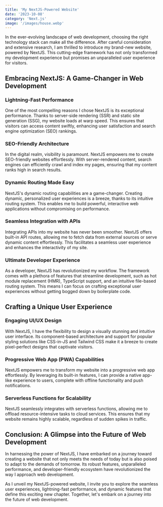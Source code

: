 ```yaml
---
title: 'My NextJS-Powered Website'
date: '2023-10-08'
category: 'Next.js'
image: '/images/house.webp'
---
```


In the ever-evolving landscape of web development, choosing the right technology stack can make all the difference. After careful consideration and extensive research, I am thrilled to introduce my brand-new website, powered by NextJS. This cutting-edge framework has not only transformed my development experience but promises an unparalleled user experience for visitors.

## Embracing NextJS: A Game-Changer in Web Development

### Lightning-Fast Performance

One of the most compelling reasons I chose NextJS is its exceptional performance. Thanks to server-side rendering (SSR) and static site generation (SSG), my website loads at warp speed. This ensures that visitors can access content swiftly, enhancing user satisfaction and search engine optimization (SEO) rankings.

### SEO-Friendly Architecture

In the digital realm, visibility is paramount. NextJS empowers me to create SEO-friendly websites effortlessly. With server-rendered content, search engines can efficiently crawl and index my pages, ensuring that my content ranks high in search results.

### Dynamic Routing Made Easy

NextJS's dynamic routing capabilities are a game-changer. Creating dynamic, personalized user experiences is a breeze, thanks to its intuitive routing system. This enables me to build powerful, interactive web applications without compromising on performance.

### Seamless Integration with APIs

Integrating APIs into my website has never been smoother. NextJS offers built-in API routes, allowing me to fetch data from external sources or serve dynamic content effortlessly. This facilitates a seamless user experience and enhances the interactivity of my site.

### Ultimate Developer Experience

As a developer, NextJS has revolutionized my workflow. The framework comes with a plethora of features that streamline development, such as hot module replacement (HMR), TypeScript support, and an intuitive file-based routing system. This means I can focus on crafting exceptional user experiences without getting bogged down by boilerplate code.

## Crafting a Unique User Experience

### Engaging UI/UX Design

With NextJS, I have the flexibility to design a visually stunning and intuitive user interface. Its component-based architecture and support for popular styling solutions like CSS-in-JS and Tailwind CSS make it a breeze to create pixel-perfect designs that captivate visitors.

### Progressive Web App (PWA) Capabilities

NextJS empowers me to transform my website into a progressive web app effortlessly. By leveraging its built-in features, I can provide a native app-like experience to users, complete with offline functionality and push notifications.

### Serverless Functions for Scalability

NextJS seamlessly integrates with serverless functions, allowing me to offload resource-intensive tasks to cloud services. This ensures that my website remains highly scalable, regardless of sudden spikes in traffic.

## Conclusion: A Glimpse into the Future of Web Development

In harnessing the power of NextJS, I have embarked on a journey toward creating a website that not only meets the needs of today but is also poised to adapt to the demands of tomorrow. Its robust features, unparalleled performance, and developer-friendly ecosystem have revolutionized the way I approach web development.

As I unveil my NextJS-powered website, I invite you to explore the seamless user experiences, lightning-fast performance, and dynamic features that define this exciting new chapter. Together, let's embark on a journey into the future of web development.

<!-- [Visit My NextJS-Powered Website](https://www.yourwebsite.com) -->

